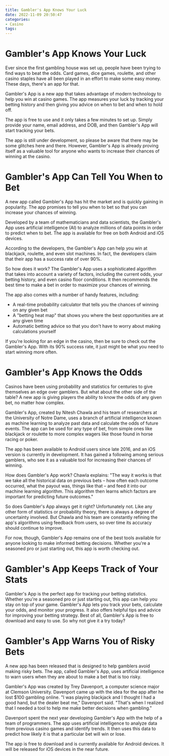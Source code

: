 ```yaml
---
title: Gambler's App Knows Your Luck
date: 2022-11-09 20:50:47
categories:
- Casino
tags:
---
```



#  Gambler's App Knows Your Luck

Ever since the first gambling house was set up, people have been trying to find ways to beat the odds. Card games, dice games, roulette, and other casino staples have all been played in an effort to make some easy money. These days, there's an app for that.

Gambler's App is a new app that takes advantage of modern technology to help you win at casino games. The app measures your luck by tracking your betting history and then giving you advice on when to bet and when to hold off.

The app is free to use and it only takes a few minutes to set up. Simply provide your name, email address, and DOB, and then Gambler's App will start tracking your bets.

The app is still under development, so please be aware that there may be some glitches here and there. However, Gambler's App is already proving itself as a valuable tool for anyone who wants to increase their chances of winning at the casino.

#  Gambler's App Can Tell You When to Bet

A new app called Gambler's App has hit the market and is quickly gaining in popularity. The app promises to tell you when to bet so that you can increase your chances of winning.

Developed by a team of mathematicians and data scientists, the Gambler's App uses artificial intelligence (AI) to analyze millions of data points in order to predict when to bet. The app is available for free on both Android and iOS devices.

According to the developers, the Gambler's App can help you win at blackjack, roulette, and even slot machines. In fact, the developers claim that their app has a success rate of over 90%.

So how does it work? The Gambler's App uses a sophisticated algorithm that takes into account a variety of factors, including the current odds, your betting history, and even casino floor conditions. It then recommends the best time to make a bet in order to maximize your chances of winning.

The app also comes with a number of handy features, including:

- A real-time probability calculator that tells you the chances of winning on any given bet
- A "betting heat map" that shows you where the best opportunities are at any given time
- Automatic betting advice so that you don't have to worry about making calculations yourself

If you're looking for an edge in the casino, then be sure to check out the Gambler's App. With its 90% success rate, it just might be what you need to start winning more often.

#  Gambler's App Knows the Odds

Casinos have been using probability and statistics for centuries to give themselves an edge over gamblers. But what about the other side of the table? A new app is giving players the ability to know the odds of any given bet, no matter how complex.

Gambler's App, created by Nitesh Chawla and his team of researchers at the University of Notre Dame, uses a branch of artificial intelligence known as machine learning to analyze past data and calculate the odds of future events. The app can be used for any type of bet, from simple ones like blackjack or roulette to more complex wagers like those found in horse racing or poker.

The app has been available to Android users since late 2016, and an iOS version is currently in development. It has gained a following among serious gamblers, who see it as a valuable tool for increasing their chances of winning.

How does Gambler's App work? Chawla explains: "The way it works is that we take all the historical data on previous bets – how often each outcome occurred, what the payout was, things like that – and feed it into our machine learning algorithm. This algorithm then learns which factors are important for predicting future outcomes."

So does Gambler's App always get it right? Unfortunately not. Like any other form of statistics or probability theory, there is always a degree of uncertainty involved. But Chawla and his team are constantly refining the app's algorithms using feedback from users, so over time its accuracy should continue to improve.

For now, though, Gambler's App remains one of the best tools available for anyone looking to make informed betting decisions. Whether you're a seasoned pro or just starting out, this app is worth checking out.

#  Gambler's App Keeps Track of Your Stats 

Gambler's App is the perfect app for tracking your betting statistics. Whether you're a seasoned pro or just starting out, this app can help you stay on top of your game. Gambler's App lets you track your bets, calculate your odds, and monitor your progress. It also offers helpful tips and advice for improving your betting strategy. Best of all, Gambler's App is free to download and easy to use. So why not give it a try today?

#  Gambler's App Warns You of Risky Bets

A new app has been released that is designed to help gamblers avoid making risky bets. The app, called Gambler's App, uses artificial intelligence to warn users when they are about to make a bet that is too risky.

Gambler's App was created by Trey Davenport, a computer science major at Clemson University. Davenport came up with the idea for the app after he lost $100 gambling online. "I was playing blackjack and I thought I had a good hand, but the dealer beat me," Davenport said. "That's when I realized that I needed a tool to help me make better decisions when gambling."

Davenport spent the next year developing Gambler's App with the help of a team of programmers. The app uses artificial intelligence to analyze data from previous casino games and identify trends. It then uses this data to predict how likely it is that a particular bet will win or lose.

The app is free to download and is currently available for Android devices. It will be released for iOS devices in the near future.